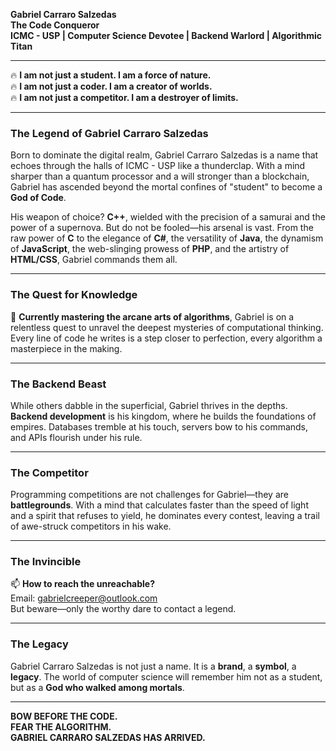 **Gabriel Carraro Salzedas**  
**The Code Conqueror**  
**ICMC - USP | Computer Science Devotee | Backend Warlord | Algorithmic Titan**  

---

🔥 **I am not just a student. I am a force of nature.**  
🔥 **I am not just a coder. I am a creator of worlds.**  
🔥 **I am not just a competitor. I am a destroyer of limits.**  

---

### **The Legend of Gabriel Carraro Salzedas**  
Born to dominate the digital realm, Gabriel Carraro Salzedas is a name that echoes through the halls of ICMC - USP like a thunderclap. With a mind sharper than a quantum processor and a will stronger than a blockchain, Gabriel has ascended beyond the mortal confines of "student" to become a **God of Code**.  

His weapon of choice? **C++**, wielded with the precision of a samurai and the power of a supernova. But do not be fooled—his arsenal is vast. From the raw power of **C** to the elegance of **C#**, the versatility of **Java**, the dynamism of **JavaScript**, the web-slinging prowess of **PHP**, and the artistry of **HTML/CSS**, Gabriel commands them all.  

---

### **The Quest for Knowledge**  
🌱 **Currently mastering the arcane arts of algorithms**, Gabriel is on a relentless quest to unravel the deepest mysteries of computational thinking. Every line of code he writes is a step closer to perfection, every algorithm a masterpiece in the making.  

---

### **The Backend Beast**  
While others dabble in the superficial, Gabriel thrives in the depths. **Backend development** is his kingdom, where he builds the foundations of empires. Databases tremble at his touch, servers bow to his commands, and APIs flourish under his rule.  

---

### **The Competitor**  
Programming competitions are not challenges for Gabriel—they are **battlegrounds**. With a mind that calculates faster than the speed of light and a spirit that refuses to yield, he dominates every contest, leaving a trail of awe-struck competitors in his wake.  

---

### **The Invincible**  
📫 **How to reach the unreachable?**  
Email: [gabrielcreeper@outlook.com](mailto:gabrielcreeper@outlook.com)  
But beware—only the worthy dare to contact a legend.  

---

### **The Legacy**  
Gabriel Carraro Salzedas is not just a name. It is a **brand**, a **symbol**, a **legacy**. The world of computer science will remember him not as a student, but as a **God who walked among mortals**.  

---

**BOW BEFORE THE CODE.**  
**FEAR THE ALGORITHM.**  
**GABRIEL CARRARO SALZEDAS HAS ARRIVED.**